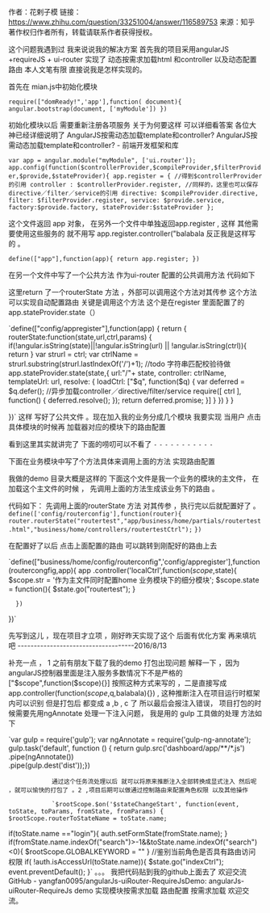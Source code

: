  作者：花剌子模
 链接：https://www.zhihu.com/question/33251004/answer/116589753
 来源：知乎
 著作权归作者所有，转载请联系作者获得授权。

 这个问题我遇到过 我来说说我的解决方案
 首先我的项目采用angularJS +requireJS + ui-router
 实现了 动态按需求加载html 和controller 以及动态配置路由
 本人文笔有限 直接说我是怎样实现的。

  首先在 mian.js中初始化模块
  
 `require(["domReady!",'app'],function( document){
  angular.bootstrap(document, ['myModule'])
 })`
 
 
 初始化模块以后 需要重新注册各项服务 关于为何要这样 可以详细看答案 各位大神已经详细说明了
 AngularJS按需动态加载template和controller? 
AngularJS按需动态加载template和controller? - 前端开发框架和库

`var app = angular.module("myModule", ['ui.router']);
app.config(function($controllerProvider,$compileProvider,$filterProvider,$provide,$stateProvider){
app.register = {
//得到$controllerProvider的引用
      controller : $controllerProvider.register,
//同样的，这里也可以保存directive／filter／service的引用
      directive: $compileProvider.directive,
filter: $filterProvider.register,
service: $provide.service,
factory:$provide.factory,
stateProvider:$stateProvider
   };`
   
   
这个文件返回 app 对象， 在另外一个文件中单独返回app.register , 这样 其他需要使用这些服务的 就不用写 app.register.controller("balabala 反正我是这样写的 。

`define(["app"],function(app){
    return app.register;
}) `


在另一个文件中写了一个公共方法 作为ui-router 配置的公共调用方法
代码如下

这里return 了一个routerState 方法 ，外部可以调用这个方法对其传参 这个方法可以实现自动配置路由
关键是调用这个方法 这个是在register 里面配置了的app.stateProvider.state（）

`define(["config/appregister"],function(app) {
return {
routerState:function(state,url,ctrl,params) {
if(!angular.isString(state)||!angular.isString(url) || !angular.isString(ctrl)){
return
            }
var strurl = ctrl;
var ctrlName = strurl.substring(strurl.lastIndexOf('/')+1);
//todo  字符串匹配校验待做
            app.stateProvider.state(state,{
url:"/"+ state,
controller: ctrlName,
templateUrl: url,
resolve: {
loadCtrl: ["$q", function($q) {
var deferred = $q.defer();
//异步加载controller／directive/filter/service
                            require([
                               ctrl
                            ], function() { deferred.resolve(); });
return deferred.promise;
                        }]
                    }
                })
            }
        }


})`
这样 写好了公共文件 。现在加入我的业务分成几个模块 
我要实现 当用户 点击具体模块的时候再 加载器对应的模块下的路由配置


看到这里其实就讲完了 下面的唠叨可以不看了 `-` `-` `-` `-` `-` `-` `-` `-` `-` `-` `-`

下面在业务模块中写了个方法具体来调用上面的方法 实现路由配置




我做的demo 目录大概是这样的
下面这个文件是我一个业务的模块的主文件， 在加载这个主文件的时候 ， 先调用上面的方法生成该业务下的路由 。


代码如下：
先调用上面的routerState 方法 对其传参 ，执行完以后就配置好了 。
`define(['config/routerconfig'],function(router){`
     `router.routerState("routertest","app/business/home/partials/routertest.html","business/home/controllers/routertestCtrl");`
`})`

在配置好了以后 点击上面配置的路由 可以跳转到刚配好的路由上去 

`define(["business/home/config/routerconfig",'config/appregister'],function(routercongfig,app){
   app
      .controller('localCtrl',function($scope,$state){
         $scope.str = '作为主文件同时配置home 业务模块下的细分模块';
         $scope.state = function(){
            $state.go("routertest");
         }

      })

})`


先写到这儿 ，现在项目才立项 ，刚好昨天实现了这个 后面有优化方案 再来填坑吧 
------------------------------------2016/8/13



补充一点 ，  1   之前有朋友下载了我的demo 打包出现问题 解释一下 ，因为angularJS控制器里面是注入服务多数情况下不是严格的 ["$scope",function($scope){}] 按照这种方式来写的 ，二是直接写成 app.controller(function($scope,$q,balabala){}) , 这种推断注入在项目运行时框架内可以识别 但是打包后 都变成 a ,b , c 了 所以最后会报注入错误， 项目打包的时候需要先用ngAnnotate  处理一下注入问题， 我是用的 gulp 工具做的处理  方法如下

`var gulp = require('gulp');
var ngAnnotate = require('gulp-ng-annotate');
gulp.task('default', function () { 
  return gulp.src('dashboard/app/**/*.js')
      		.pipe(ngAnnotate())        
								.pipe(gulp.dest('dist'));})
				
				通过这个任务流处理以后 就可以将原来推断注入全部转换成显式注入 然后呢  ，就可以愉快的打包了 。2 ,项目后期可以做通过控制路由来配置角色权限 以及其他操作 
				
				`$rootScope.$on('$stateChangeStart', function(event, toState, toParams, fromState, fromParams) {
    $rootScope.routerToStateName = toState.name;
if(toState.name =="login"){
        auth.setFormState(fromState.name);
    }
if(fromState.name.indexOf("search")>-1&&toState.name.indexOf("search")<0){
        $rootScope.GLOBALKEYWORD = ""
    }
//鉴别当前角色是否具有路由访问权限
    if( !auth.isAccessUrl(toState.name)){
        $state.go("indexCtrl");
        event.preventDefault();
    }`
。。。
我把代码贴到我的github上面去了 欢迎交流GitHub - yangfan0095/angularJs-uiRouter-RequireJsDemo: angularJs-uiRouter-RequireJs  demo  实现模块按需求加载  路由配置 按需求加载 欢迎交流。
